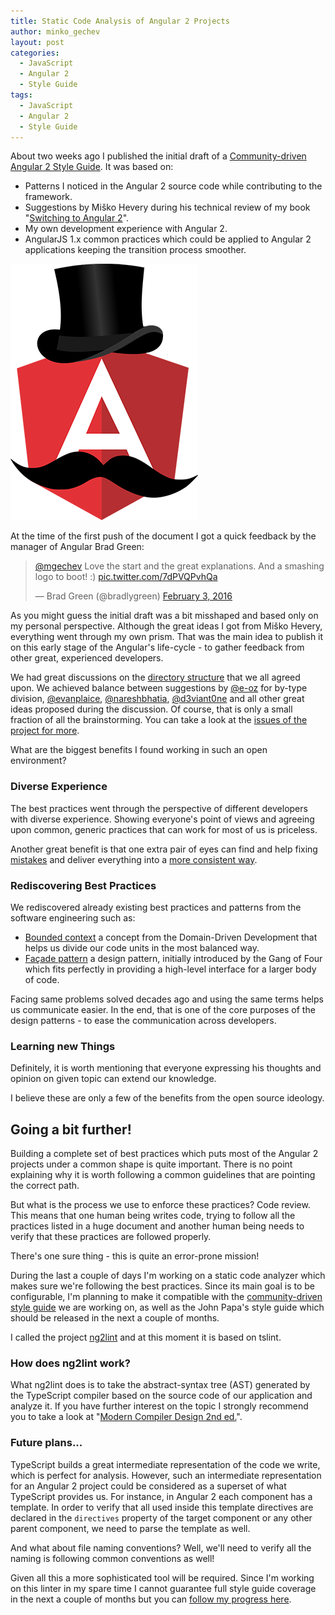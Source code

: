 ```yaml
---
title: Static Code Analysis of Angular 2 Projects
author: minko_gechev
layout: post
categories:
  - JavaScript
  - Angular 2
  - Style Guide
tags:
  - JavaScript
  - Angular 2
  - Style Guide
---
```


About two weeks ago I published the initial draft of a [Community-driven Angular 2 Style Guide](https://github.com/mgechev/angular2-style-guide). It was based on:

- Patterns I noticed in the Angular 2 source code while contributing to the framework.
- Suggestions by Miško Hevery during his technical review of my book "[Switching to Angular 2](https://www.packtpub.com/web-development/switching-angular-2)".
- My own development experience with Angular 2.
- AngularJS 1.x common practices which could be applied to Angular 2 applications keeping the transition process smoother.

![](/images/ngsg.png)

At the time of the first push of the document I got a quick feedback by the manager of Angular Brad Green:

<blockquote class="twitter-tweet" data-lang="en"><p lang="en" dir="ltr"><a href="https://twitter.com/mgechev">@mgechev</a> Love the start and the great explanations. And a smashing logo to boot! :) <a href="https://t.co/7dPVQPvhQa">pic.twitter.com/7dPVQPvhQa</a></p>&mdash; Brad Green (@bradlygreen) <a href="https://twitter.com/bradlygreen/status/694954284161462272">February 3, 2016</a></blockquote>
<script async src="//platform.twitter.com/widgets.js" charset="utf-8"></script>

As you might guess the initial draft was a bit misshaped and based only on my personal perspective. Although the great ideas I got from Miško Hevery, everything went through my own prism. That was the main idea to publish it on this early stage of the Angular's life-cycle - to gather feedback from other great, experienced developers.

We had great discussions on the [directory structure](https://github.com/mgechev/angular2-style-guide/issues/5) that we all agreed upon. We achieved balance between suggestions by [@e-oz](https://github.com/e-oz) for by-type division, [@evanplaice](https://github.com/evanplaice), [@nareshbhatia](https://github.com/nareshbhatia), [@d3viant0ne](https://github.com/d3viant0ne) and all other great ideas proposed during the discussion. Of course, that is only a small fraction of all the brainstorming. You can take a look at the [issues of the project for more](https://github.com/mgechev/angular2-style-guide/issues).

What are the biggest benefits I found working in such an open environment?

### Diverse Experience

The best practices went through the perspective of different developers with diverse experience. Showing everyone's point of views and agreeing upon common, generic practices that can work for most of us is priceless.

Another great benefit is that one extra pair of eyes can find and help fixing [mistakes](https://github.com/mgechev/angular2-style-guide/issues/13) and deliver everything into a [more consistent way](https://github.com/mgechev/angular2-style-guide/issues/16).

### Rediscovering Best Practices

We rediscovered already existing best practices and patterns from the software engineering such as:

- [Bounded context](http://martinfowler.com/bliki/BoundedContext.html) a concept from the Domain-Driven Development that helps us divide our code units in the most balanced way.
- [Façade pattern](https://en.wikipedia.org/wiki/Facade_pattern) a design pattern, initially introduced by the Gang of Four which fits perfectly in providing a high-level interface for a larger body of code.

Facing same problems solved decades ago and using the same terms helps us communicate easier. In the end, that is one of the core purposes of the design patterns - to ease the communication across developers.

### Learning new Things

Definitely, it is worth mentioning that everyone expressing his thoughts and opinion on given topic can extend our knowledge.

I believe these are only a few of the benefits from the open source ideology.

## Going a bit further!

Building a complete set of best practices which puts most of the Angular 2 projects under a common shape is quite important. There is no point explaining why it is worth following a common guidelines that are pointing the correct path.

But what is the process we use to enforce these practices? Code review. This means that one human being writes code, trying to follow all the practices listed in a huge document and another human being needs to verify that these practices are followed properly.

There's one sure thing - this is quite an error-prone mission!

During the last a couple of days I'm working on a static code analyzer which makes sure we're following the best practices. Since its main goal is to be configurable, I'm planning to make it compatible with the [community-driven style guide](https://github.com/mgechev/angular2-style-guide) we are working on, as well as the John Papa's style guide which should be released in the next a couple of months.

I called the project [ng2lint](https://github.com/mgechev/ng2lint) and at this moment it is based on tslint.

### How does ng2lint work?

What ng2lint does is to take the abstract-syntax tree (AST) generated by the TypeScript compiler based on the source code of our application and analyze it. If you have further interest on the topic I strongly recommend you to take a look at "[Modern Compiler Design 2nd ed.](http://www.amazon.com/Modern-Compiler-Design-Dick-Grune/dp/1461446988)".

### Future plans...

TypeScript builds a great intermediate representation of the code we write, which is perfect for analysis. However, such an intermediate representation for an Angular 2 project could be considered as a superset of what TypeScript provides us. For instance, in Angular 2 each component has a template. In order to verify that all used inside this template directives are declared in the `directives` property of the target component or any other parent component, we need to parse the template as well.

And what about file naming conventions? Well, we'll need to verify all the naming is following common conventions as well!

Given all this a more sophisticated tool will be required. Since I'm working on this linter in my spare time I cannot guarantee full style guide coverage in the next a couple of months but you can [follow my progress here](https://github.com/mgechev/ng2lint#roadmap).

